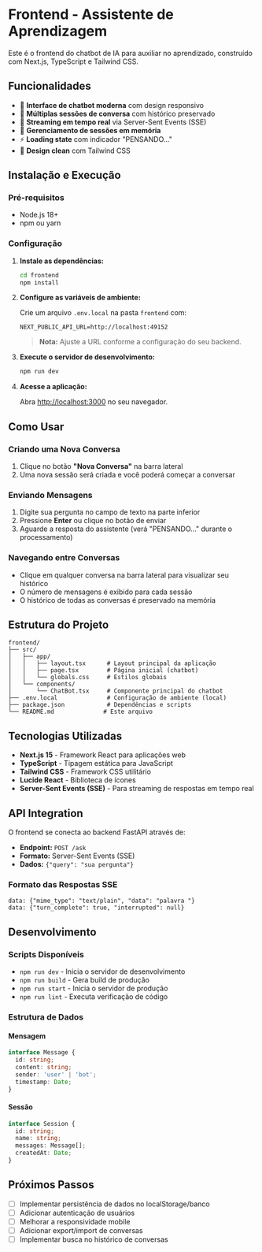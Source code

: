 # Frontend - Assistente de Aprendizagem

Este é o frontend do chatbot de IA para auxiliar no aprendizado, construído com Next.js, TypeScript e Tailwind CSS.

## Funcionalidades

- 🤖 **Interface de chatbot moderna** com design responsivo
- 💬 **Múltiplas sessões de conversa** com histórico preservado
- 🔄 **Streaming em tempo real** via Server-Sent Events (SSE)
- 💾 **Gerenciamento de sessões em memória**
- ⚡ **Loading state** com indicador "PENSANDO..."
- 🎨 **Design clean** com Tailwind CSS

## Instalação e Execução

### Pré-requisitos

- Node.js 18+ 
- npm ou yarn

### Configuração

1. **Instale as dependências:**
   ```bash
   cd frontend
   npm install
   ```

2. **Configure as variáveis de ambiente:**
   
   Crie um arquivo `.env.local` na pasta `frontend` com:
   ```env
   NEXT_PUBLIC_API_URL=http://localhost:49152
   ```

   > **Nota:** Ajuste a URL conforme a configuração do seu backend.

3. **Execute o servidor de desenvolvimento:**
   ```bash
   npm run dev
   ```

4. **Acesse a aplicação:**
   
   Abra [http://localhost:3000](http://localhost:3000) no seu navegador.

## Como Usar

### Criando uma Nova Conversa

1. Clique no botão **"Nova Conversa"** na barra lateral
2. Uma nova sessão será criada e você poderá começar a conversar

### Enviando Mensagens

1. Digite sua pergunta no campo de texto na parte inferior
2. Pressione **Enter** ou clique no botão de enviar
3. Aguarde a resposta do assistente (verá "PENSANDO..." durante o processamento)

### Navegando entre Conversas

- Clique em qualquer conversa na barra lateral para visualizar seu histórico
- O número de mensagens é exibido para cada sessão
- O histórico de todas as conversas é preservado na memória

## Estrutura do Projeto

```
frontend/
├── src/
│   ├── app/
│   │   ├── layout.tsx      # Layout principal da aplicação
│   │   ├── page.tsx        # Página inicial (chatbot)
│   │   └── globals.css     # Estilos globais
│   └── components/
│       └── ChatBot.tsx     # Componente principal do chatbot
├── .env.local              # Configuração de ambiente (local)
├── package.json            # Dependências e scripts
└── README.md              # Este arquivo
```

## Tecnologias Utilizadas

- **Next.js 15** - Framework React para aplicações web
- **TypeScript** - Tipagem estática para JavaScript
- **Tailwind CSS** - Framework CSS utilitário
- **Lucide React** - Biblioteca de ícones
- **Server-Sent Events (SSE)** - Para streaming de respostas em tempo real

## API Integration

O frontend se conecta ao backend FastAPI através de:

- **Endpoint:** `POST /ask`
- **Formato:** Server-Sent Events (SSE)
- **Dados:** `{"query": "sua pergunta"}`

### Formato das Respostas SSE

```
data: {"mime_type": "text/plain", "data": "palavra "}
data: {"turn_complete": true, "interrupted": null}
```

## Desenvolvimento

### Scripts Disponíveis

- `npm run dev` - Inicia o servidor de desenvolvimento
- `npm run build` - Gera build de produção
- `npm run start` - Inicia o servidor de produção
- `npm run lint` - Executa verificação de código

### Estrutura de Dados

#### Mensagem
```typescript
interface Message {
  id: string;
  content: string;
  sender: 'user' | 'bot';
  timestamp: Date;
}
```

#### Sessão
```typescript
interface Session {
  id: string;
  name: string;
  messages: Message[];
  createdAt: Date;
}
```

## Próximos Passos

- [ ] Implementar persistência de dados no localStorage/banco
- [ ] Adicionar autenticação de usuários
- [ ] Melhorar a responsividade mobile
- [ ] Adicionar export/import de conversas
- [ ] Implementar busca no histórico de conversas
